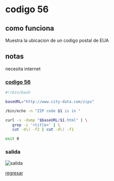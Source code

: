 # codigo 56
## como funciona
Muestra la ubicacion de un codigo postal de EUA

## notas
necesita internet

### [codigo 56](Recipes/56zipCode.sh)

```bash
#!/bin/bash

baseURL="http://www.city-data.com/zips"

/bin/echo -n "ZIP code $1 is in "

curl -s -dump "$baseURL/$1.html" | \
   grep -i '<title>' | \
   cut -d\( -f2 | cut -d\) -f1

exit 0
```
### salida 
![salida](Salidas/56.png)

[regresar](README.md)